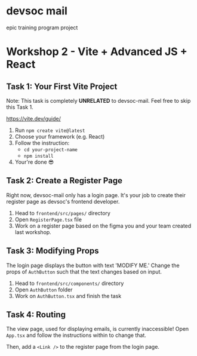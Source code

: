 # devsoc mail

epic training program project

# Workshop 2 - Vite + Advanced JS + React

## Task 1: Your First Vite Project

Note: This task is completely **UNRELATED** to devsoc-mail. Feel free to skip this Task 1.

https://vite.dev/guide/

1. Run `npm create vite@latest`
2. Choose your framework (e.g. React)
3. Follow the instruction:
   - `cd your-project-name`
   - `npm install`
4. Your're done 😎

## Task 2: Create a Register Page

Right now, devsoc-mail only has a login page. It's your job to create their register page as devsoc's frontend developer.

1. Head to `frontend/src/pages/` directory
2. Open `RegisterPage.tsx` file
3. Work on a register page based on the figma you and your team created last workshop.

## Task 3: Modifying Props

The login page displays the button with text 'MODIFY ME.' Change the props of `AuthButton` such that the text changes based on input.

1. Head to `frontend/src/components/` directory
2. Open `AuthButton` folder
3. Work on `AuthButton.tsx` and finish the task

## Task 4: Routing

The view page, used for displaying emails, is currently inaccessible!
Open `App.tsx` and follow the instructions within to change that.

Then, add a `<Link />` to the register page from the login page.
